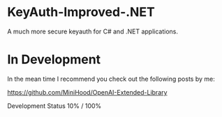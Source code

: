 # KeyAuth-Improved-.NET
A much more secure keyauth for C# and .NET applications. 

# In Development
In the mean time I recommend you check out the following posts by me:

https://github.com/MiniHood/OpenAI-Extended-Library

Development Status
10% / 100%
